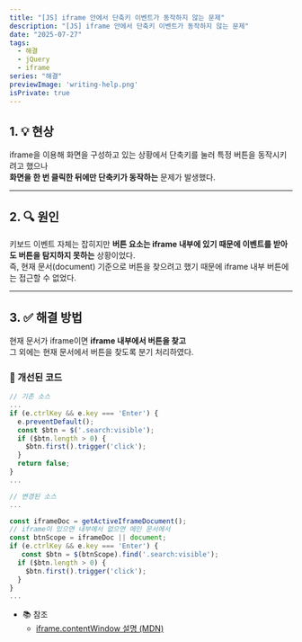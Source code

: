 ```yaml
---
title: "[JS] iframe 안에서 단축키 이벤트가 동작하지 않는 문제"
description: "[JS] iframe 안에서 단축키 이벤트가 동작하지 않는 문제"
date: "2025-07-27"
tags:
  - 해결
  - jQuery
  - iframe
series: "해결"
previewImage: 'writing-help.png'
isPrivate: true
---
```


## 1. 💡 현상

iframe을 이용해 화면을 구성하고 있는 상황에서 단축키를 눌러 특정 버튼을 동작시키려고 했으나  
**화면을 한 번 클릭한 뒤에만 단축키가 동작하는** 문제가 발생했다.

---

## 2. 🔍 원인

키보드 이벤트 자체는 잡히지만 **버튼 요소는 iframe 내부에 있기 때문에 이벤트를 받아도 버튼을 탐지하지 못하는** 상황이었다.  
즉, 현재 문서(document) 기준으로 버튼을 찾으려고 했기 때문에 iframe 내부 버튼에는 접근할 수 없었다.

---

## 3. ✅ 해결 방법

현재 문서가 iframe이면 **iframe 내부에서 버튼을 찾고**   
그 외에는 현재 문서에서 버튼을 찾도록 분기 처리하였다.

### 🔧 개선된 코드
```javascript
// 기존 소스
...
if (e.ctrlKey && e.key === 'Enter') {
  e.preventDefault();
  const $btn = $('.search:visible');
  if ($btn.length > 0) {
    $btn.first().trigger('click');
  }
  return false;
}
...

// 변경된 소스
...

const iframeDoc = getActiveIframeDocument();
// iframe이 있으면 내부에서 없으면 메인 문서에서
const btnScope = iframeDoc || document;
if (e.ctrlKey && e.key === 'Enter') {
   const $btn = $(btnScope).find('.search:visible');
  if ($btn.length > 0) {
    $btn.first().trigger('click');
  }
}
...
```
+ 📚 참조
  + [iframe.contentWindow 설명 (MDN)](https://developer.mozilla.org/en-US/docs/Web/API/HTMLIFrameElement/contentWindow)